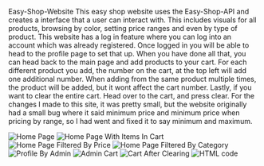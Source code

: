 Easy-Shop-Website
This easy shop website uses the Easy-Shop-API and creates a interface that a user can interact with. This includes visuals for all products, browsing by color, setting price ranges and even by type of product. This website has a log in feature where you can log into an account which was already registered. Once logged in you will be able to head to the profile page to set that up. When you have done all that, you can head back to the main page and add products to your cart. For each different product you add, the number on the cart, at the top left will add one additional number. When adding from the same product multiple times, the product will be added, but it wont affect the cart number. Lastly, if you want to clear the entire cart. Head over to the cart, and press clear.
For the changes I made to this site, it was pretty small, but the website originally had a small bug where it said minimum price and minimum price when pricing by range, so I had went and fixed it to say minimum and maximum.



![Home Page](https://github.com/user-attachments/assets/f0a0b813-1f59-4591-a188-cefa57d78265)
![Home Page With Items In Cart](https://github.com/user-attachments/assets/93aa3d36-e2aa-4045-ab28-fff7ef36055e)
![Home Page Filtered By Price](https://github.com/user-attachments/assets/6a32f8a8-3c03-4fab-a7c1-f69d8fee1132)
![Home Page Filtered By Category](https://github.com/user-attachments/assets/927653b4-9e30-4750-9b56-4080cd3c14a2)
![Profile By Admin](https://github.com/user-attachments/assets/7313445a-ecef-498a-80d3-9c97bfe2d98a)
![Admin Cart](https://github.com/user-attachments/assets/c76a99c1-39b3-4e5d-bf86-679eb43d0636)
![Cart After Clearing](https://github.com/user-attachments/assets/173ae162-f6dc-45cd-a15e-bde4e1c956c8)
![HTML code](https://github.com/user-attachments/assets/88b38b14-876b-4db7-8e52-030b2ce0133e)
